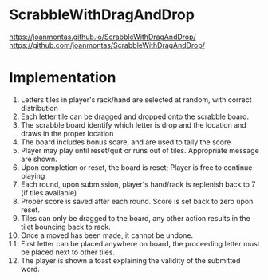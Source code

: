 # ScrabbleWithDragAndDrop

https://joanmontas.github.io/ScrabbleWithDragAndDrop/
https://github.com/joanmontas/ScrabbleWithDragAndDrop/


# Implementation
1. Letters tiles in player's rack/hand are selected at random, with correct distribution
2. Each letter tile can be dragged and dropped onto the scrabble board.
3. The scrabble board identify which letter is drop and the location and draws in the proper location
4. The board includes bonus scare, and are used to tally the score
5. Player may play until reset/quit or runs out of tiles. Appropriate message are shown.
6. Upon completion or reset, the board is reset; Player is free to continue playing
7. Each round, upon submission, player's hand/rack is replenish back to 7 (if tiles available)
8. Proper score is saved after each round. Score is set back to zero upon reset.
9. Tiles can only be dragged to the board, any other action results in the tilet bouncing back to rack.
10. Once a moved has been made, it cannot be undone.
11. First letter can be placed anywhere on board, the proceeding letter must be placed next to other tiles.
12. The player is shown a toast explaining the validity of the submitted word.
